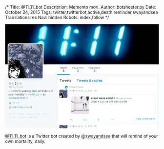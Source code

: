 /*
Title: @11_11_bot
Description: Memento mori.
Author: botsheeter.py
Date: October 24, 2015
Tags: twitter,twitterbot,active,death,reminder,swayandsea
Translations: es
Nav: hidden
Robots: index,follow
*/

[![](/content/bots/twitterbots/images/11_11_bot.png)](https://twitter.com/11_11_bot)

[@11_11_bot](https://twitter.com/11_11_bot) is a Twitter bot created by [@swayandsea](https://twitter.com/swayandsea) that will remind of your own mortality, daily.
